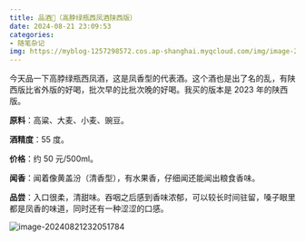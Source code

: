 ```yaml
---
title: 品酒🍶（高脖绿瓶西凤酒陕西版）
date: 2024-08-21 23:09:53
categories: 
- 随笔杂记
img: https://myblog-1257298572.cos.ap-shanghai.myqcloud.com/img/image-20240821232051784.png
---
```


今天品一下高脖绿瓶西凤酒，这是凤香型的代表酒。这个酒也是出了名的乱，有陕西版比省外版的好喝，批次早的比批次晚的好喝。我买的版本是 2023 年的陕西版。

**原料**：高粱、大麦、小麦、豌豆。

**酒精度**：55 度。

**价格**：约 50 元/500ml。

**闻香**：闻着像黄盖汾（清香型），有水果香，仔细闻还能闻出粮食香味。

**品尝**：入口很柔，清甜味。吞咽之后感到香味浓郁，可以较长时间驻留，嗓子眼里都是凤香的味道，同时还有一种涩涩的口感。

![image-20240821232051784](https://myblog-1257298572.cos.ap-shanghai.myqcloud.com/img/image-20240821232051784.png)